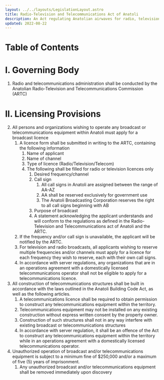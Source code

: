 ```yaml
---
layout: ../../layouts/LegislationLayout.astro
title: Radio-Television and Telecommunications Act of Anatoli
description: An Act regulating Anatolian airwaves for radio, television, telecommunications, and other purposes connected herewith.
updated: 2022-08-22
---
```

# Table of Contents
# I. Governing Body
1. Radio and telecommunications administration shall be conducted by the Anatolian Radio-Television and Telecommunications Commission (ARTC)
# II. Licensing Provisions
2. All persons and organizations wishing to operate any broadcast or telecommunications equipment within Anatoli must apply for a broadcast licence
    1. A licence form shall be submitted in writing to the ARTC, containing the following information
        1. Name of applicant
        2. Name of channel
        3. Type of licence (Radio/Television/Telecom)
        4. The following shall be filled for radio or television licences only
            1. Desired frequency/channel
            2. Call sign
                1. All call signs in Anatoli are assigned between the range of AA-AZ
                2. AA shall be reserved exclusively for government use
                3. The Anatoli Broadcasting Corporation reserves the right to all call signs beginning with AB
            3. Purpose of broadcast
            4. A statement acknowledging the applicant understands and will conform to the regulations as defined in the Radio-Television and Telecommunications act of Anatoli and the ARTC.
    2. If the frequency and/or call sign is unavailable, the applicant will be notified by the ARTC.
    3. For television and radio broadcasts, all applicants wishing to reserve multiple frequencies and/or channels must apply for a licence for each frequency they wish to reserve, each with their own call signs.
    4. In accordance with server regulations, any organizations that are in an operations agreement with a domestically licensed telecommunications operator shall not be eligible to apply for a telecommunications licence.
3. All construction of telecommunications structures shall be built in accordance with the laws outlined in the Anatoli Building Code Act, as well as the following articles.
    1. A telecommunications licence shall be required to obtain permission to construct any telecommunications equipment within the territory.
    2. Telecommunications equipment may not be installed on any existing construction without express written consent by the property owner.
    3. Construction of such structures shall not in any way interfere with existing broadcast or telecommunications structures
    4. In accordance with server regulation, it shall be an offence of the Act to construct any telecommunications equipment within the territory while in an operations agreement with a domestically licensed telecommunications operator.
4. Unauthorized operation of broadcast and/or telecommunications equipment is subject to a minimum fine of $250,000 and/or a maximum of five (5) years of imprisonment.
    1. Any unauthorized broadcast and/or telecommunications equipment shall be removed immediately upon discovery
